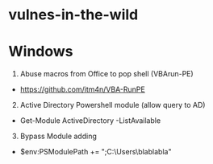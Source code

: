 # vulnes-in-the-wild

# Windows

1) Abuse macros from Office to pop shell (VBArun-PE)
- https://github.com/itm4n/VBA-RunPE
2) Active Directory Powershell module (allow query to AD)
- Get-Module ActiveDirectory -ListAvailable 
3) Bypass Module adding
- $env:PSModulePath += ";C:\Users\blablabla"
